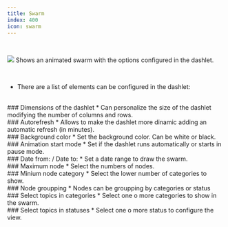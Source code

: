 ```yaml
---
title: Swarm
index: 400
icon: swarm
---
```


    
<br />

<img src="/static/images/icons/swarm.png" /> Shows an animated swarm with the options configured in the dashlet.

<br />

* There are a list of elements can be configured in the dashlet:

<br />
### Dimensions of the dashlet
* Can personalize the size of the dashlet modifying the number of columns and rows.

<br />
### Autorefresh
* Allows to make the dashlet more dinamic adding an automatic refresh (in minutes).


<br />
###  Background color
* Set the background color. Can be white or black.

<br />
### Animation start mode
* Set if the dashlet runs automatically or starts in pause mode.

<br />
### Date from: / Date to:
* Set a date range to draw the swarm.

<br />
### Maximum node
* Select the numbers of nodes.

<br />
### Minium node category
* Select the lower number of categories to show. 

<br />
### Node groupping
* Nodes can be groupping by categories or status


<br />
### Select topics in categories
* Select one o more categories to show in the swarm.

<br />
### Select topics in statuses
* Select one o more status to configure the view.
